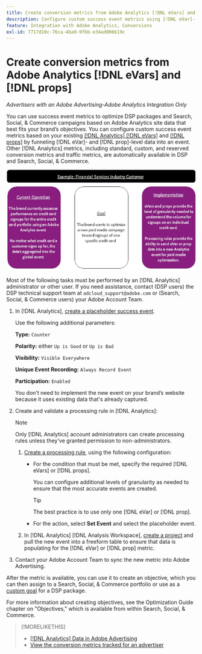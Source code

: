 ```yaml
---
title: Create conversion metrics from Adobe Analytics [!DNL eVars] and props
description: Configure custom success event metrics using [!DNL eVar]- and [!DNL prop]-level data.
feature: Integration with Adobe Analytics, Conversions
exl-id: 7717d10c-76ca-4ba9-9fbb-e34ad006619c
---
```

# Create conversion metrics from Adobe Analytics [!DNL eVars] and [!DNL props]

*Advertisers with an Adobe Advertising-Adobe Analytics Integration Only*

You can use success event metrics to optimize DSP packages and Search, Social, & Commerce campaigns based on Adobe Analytics site data that best fits your brand’s objectives. You can configure custom success event metrics based on your existing [ [!DNL Analytics] [!DNL eVars]](https://experienceleague.adobe.com/docs/analytics/components/dimensions/evar.html) and [ [!DNL props]](https://experienceleague.adobe.com/docs/analytics/components/dimensions/prop.html) by funneling [!DNL eVar]- and [!DNL prop]-level data into an event. Other [!DNL Analytics] metrics, including standard, custom, and reserved conversion metrics and traffic metrics, are automatically available in DSP and Search, Social, & Commerce.

![Usage example](/help/integrations/assets/a4adc-conversion-evar-example.jpg "Usage example")

Most of the following tasks must be performed by an [!DNL Analytics] administrator or other user. If you need assistance, contact (DSP users) the DSP technical support team at `adcloud_support@adobe.com` or (Search, Social, & Commerce users) your Adobe Account Team.

1. In [!DNL Analytics], [create a placeholder success event](https://experienceleague.adobe.com/docs/analytics/admin/admin-tools/manage-report-suites/edit-report-suite/conversion-variables/success-events/success-event.html?lang=en).

   Use the following additional parameters:
   
   **Type:** `Counter`

   **Polarity:**  either `Up is Good` or `Up is Bad`

   **Visibility:** `Visible Everywhere`

   **Unique Event Recording:** `Always Record Event`

   **Participation:** `Enabled`

   You don't need to implement the new event on your brand’s website because it uses existing data that's already captured.

1. Create and validate a processing rule in [!DNL Analytics]:

   >[!NOTE]
   >
   >Only [!DNL Analytics] account administrators can create processing rules unless they've granted permission to non-administrators.

   1. [Create a processing rule](https://experienceleague.adobe.com/docs/analytics/admin/admin-tools/manage-report-suites/edit-report-suite/report-suite-general/c-processing-rules/c-processing-rules-configuration/t-processing-rules.html?lang=en), using the following configuration:

      * For the condition that must be met, specify the required [!DNL eVars] or [!DNL props].
      
        You can configure additional levels of granularity as needed to ensure that the most accurate events are created.
        
        >[!TIP]
        >
        >The best practice is to use only one [!DNL eVar] or [!DNL prop].
     
      * For the action, select **Set Event** and select the placeholder event.

   1. In [!DNL Analytics] [!DNL Analysis Workspace], [create a project](https://experienceleague.adobe.com/docs/analytics/analyze/analysis-workspace/home.html) and pull the new event into a freeform table to ensure that data is populating for the [!DNL eVar] or [!DNL prop] metric. 

1.  Contact your Adobe Account Team to sync the new metric into Adobe Advertising.

After the metric is available, you can use it to create an objective, which you can then assign to a Search, Social, & Commerce portfolio or use as a [custom goal](/help/dsp/optimization/custom-goal-about.md) for a DSP package.

For more information about creating objectives, see the Optimization Guide chapter on "Objectives," which is available from within Search, Social, & Commerce.

>[!MORELIKETHIS]
>
>* [[!DNL Analytics] Data in Adobe Advertising](/help/integrations/analytics/analytics-data-in-advertising.md)
>* [View the conversion metrics tracked for an advertiser](/help/search-social-commerce/admin/conversion-metrics/conversion-metric-view-tracked.md)
